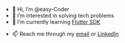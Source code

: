 - 👋 Hi, I’m @easy-Coder
- 👀 I’m interested in solving tech problems
- 🌱 I’m currently learning [Flutter SDK](https://flutter.dev)
<!--- 💞️ I’m looking to collaborate on ...--->
- 📫 Reach me through my [email](b00lit3@outlook.com) or [LinkedIn](https://www.linkedin.com/in/easy-Coder)

<!---
easy-Coder/easy-Coder is a ✨ special ✨ repository because its `README.md` (this file) appears on your GitHub profile.
You can click the Preview link to take a look at your changes.
--->
